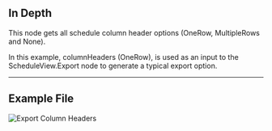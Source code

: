 ## In Depth
This node gets all schedule column header options (OneRow, MultipleRows and None).

In this example, columnHeaders (OneRow), is used as an input  to the ScheduleView.Export node to generate a typical export option.  

___
## Example File

![Export Column Headers](./DSRevitNodesUI.ExportColumnHeaders_img.jpg)